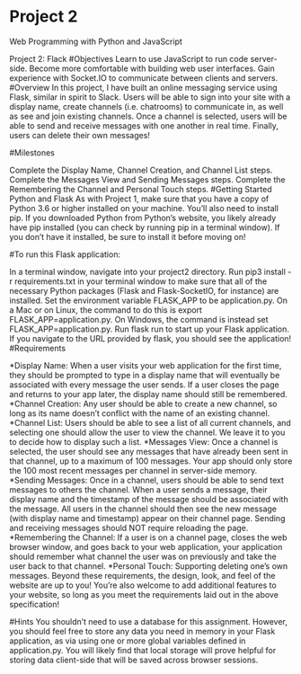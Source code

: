# Project 2

Web Programming with Python and JavaScript

Project 2: Flack
#Objectives
Learn to use JavaScript to run code server-side.
Become more comfortable with building web user interfaces.
Gain experience with Socket.IO to communicate between clients and servers.
#Overview
In this project, I have built an online messaging service using Flask, similar in spirit to Slack. Users will be able to sign into your site with a display name, create channels (i.e. chatrooms) to communicate in, as well as see and join existing channels. Once a channel is selected, users will be able to send and receive messages with one another in real time. Finally, users can delete their own messages!

#Milestones

Complete the Display Name, Channel Creation, and Channel List steps.
Complete the Messages View and Sending Messages steps.
Complete the Remembering the Channel and Personal Touch steps.
#Getting Started
Python and Flask
As with Project 1, make sure that you have a copy of Python 3.6 or higher installed on your machine. You’ll also need to install pip. If you downloaded Python from Python’s website, you likely already have pip installed (you can check by running pip in a terminal window). If you don’t have it installed, be sure to install it before moving on!

#To run this Flask application:

In a terminal window, navigate into your project2 directory.
Run pip3 install -r requirements.txt in your terminal window to make sure that all of the necessary Python packages (Flask and Flask-SocketIO, for instance) are installed.
Set the environment variable FLASK_APP to be application.py. On a Mac or on Linux, the command to do this is export FLASK_APP=application.py. On Windows, the command is instead set FLASK_APP=application.py.
Run flask run to start up your Flask application.
If you navigate to the URL provided by flask, you should see the application!
#Requirements

*Display Name: When a user visits your web application for the first time, they should be prompted to type in a display name that will eventually be associated with every message the user sends. If a user closes the page and returns to your app later, the display name should still be remembered.
*Channel Creation: Any user should be able to create a new channel, so long as its name doesn’t conflict with the name of an existing channel.
*Channel List: Users should be able to see a list of all current channels, and selecting one should allow the user to view the channel. We leave it to you to decide how to display such a list.
*Messages View: Once a channel is selected, the user should see any messages that have already been sent in that channel, up to a maximum of 100 messages. Your app should only store the 100 most recent messages per channel in server-side memory.
*Sending Messages: Once in a channel, users should be able to send text messages to others the channel. When a user sends a message, their display name and the timestamp of the message should be associated with the message. All users in the channel should then see the new message (with display name and timestamp) appear on their channel page. Sending and receiving messages should NOT require reloading the page.
*Remembering the Channel: If a user is on a channel page, closes the web browser window, and goes back to your web application, your application should remember what channel the user was on previously and take the user back to that channel.
*Personal Touch: Supporting deleting one’s own messages.
Beyond these requirements, the design, look, and feel of the website are up to you! You’re also welcome to add additional features to your website, so long as you meet the requirements laid out in the above specification!

#Hints
You shouldn’t need to use a database for this assignment. However, you should feel free to store any data you need in memory in your Flask application, as via using one or more global variables defined in application.py.
You will likely find that local storage will prove helpful for storing data client-side that will be saved across browser sessions.
